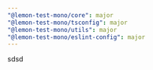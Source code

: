 ```yaml
---
"@lemon-test-mono/core": major
"@lemon-test-mono/tsconfig": major
"@lemon-test-mono/utils": major
"@lemon-test-mono/eslint-config": major
---
```


sdsd
